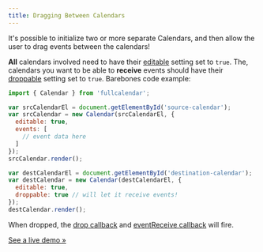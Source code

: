 ```yaml
---
title: Dragging Between Calendars
---
```


It's possible to initialize two or more separate Calendars, and then allow the user to drag events between the calendars!

**All** calendars involved need to have their [editable](editable) setting set to `true`. The, calendars you want to be able to **receive** events should have their [droppable](droppable) setting set to `true`. Barebones code example:

```js
import { Calendar } from 'fullcalendar';

var srcCalendarEl = document.getElementById('source-calendar');
var srcCalendar = new Calendar(srcCalendarEl, {
  editable: true,
  events: [
    // event data here
  ]
});
srcCalendar.render();

var destCalendarEl = document.getElementById('destination-calendar');
var destCalendar = new Calendar(destCalendarEl, {
  editable: true,
  droppable: true // will let it receive events!
});
destCalendar.render();
```

When dropped, the [drop callback](drop) and [eventReceive callback](eventReceive) will fire.

[See a live demo &raquo;](other-calendar-dragging-demo)
